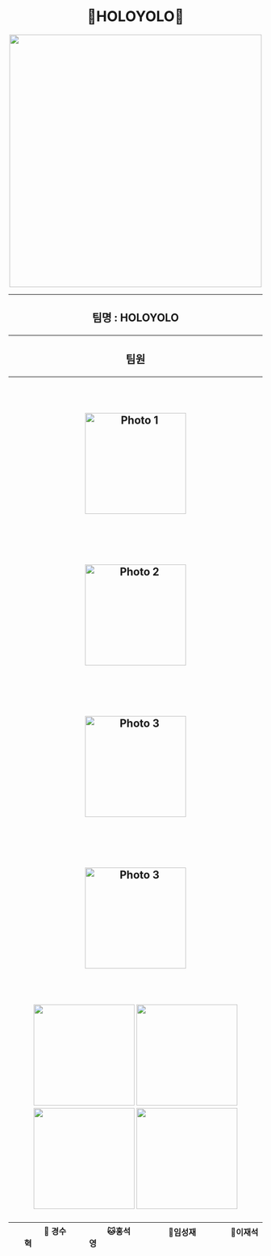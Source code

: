 <h1 align="center">🌈HOLOYOLO🌈</h1>
<div align="center">
  <img src="https://github.com/user-attachments/assets/55115333-addf-42ce-ba9f-5a19095f2f5d" width="500" height="500"/>
</div>
<hr>
<h2 align="center"> 팀명 : HOLOYOLO
<hr>
<h2 align="center"> 팀원
<hr>

<div align="center">
  <img src="https://github.com/user-attachments/assets/9c254a41-64b5-4125-8bd0-c34d06287923" alt="Photo 1" width="200" style="margin: 50px;"/>
  <img src="https://github.com/user-attachments/assets/bad9424f-f8d9-4131-a7cb-20e311ddad87" alt="Photo 2" width="200" style="margin: 50px;"/>
  <img src="https://github.com/user-attachments/assets/b1bcdd1b-b3c4-40f3-baf5-a97377d7001e" alt="Photo 3" width="200" style="margin: 50px;"/>
<img src="https://github.com/user-attachments/assets/9f028c40-e486-4040-b3fd-34501cf11137" alt="Photo 3" width="200" style="margin: 50px;"/>
</div>



 
<p align="center">
	<img src="https://github.com/user-attachments/assets/9c254a41-64b5-4125-8bd0-c34d06287923" width="200" height="200"/>
	<img src="https://github.com/user-attachments/assets/bad9424f-f8d9-4131-a7cb-20e311ddad87" width="200" height="200"/>
	<img src="https://github.com/user-attachments/assets/b1bcdd1b-b3c4-40f3-baf5-a97377d7001e" width="200" height="200"/>
	<img src="https://github.com/user-attachments/assets/9f028c40-e486-4040-b3fd-34501cf11137" width="200" height="200"/>
</p>
<div align="center">
	
|   &nbsp;&nbsp; &nbsp; &nbsp; &nbsp;  &nbsp;  &nbsp; 🐶 경수혁  &nbsp;&nbsp; &nbsp;&nbsp; &nbsp;  &nbsp;  &nbsp;    |      &nbsp;&nbsp; &nbsp;&nbsp; &nbsp;  &nbsp;  &nbsp; 🐱홍석영  &nbsp;&nbsp; &nbsp;&nbsp; &nbsp;  &nbsp;  &nbsp;    |      &nbsp;&nbsp; &nbsp;&nbsp; &nbsp;  &nbsp;  &nbsp; 🐹임성재  &nbsp;&nbsp; &nbsp;&nbsp; &nbsp;  &nbsp;  &nbsp;    |     &nbsp;&nbsp; &nbsp;&nbsp; &nbsp;  &nbsp;  &nbsp; 🐰이재석  &nbsp;&nbsp; &nbsp;&nbsp; &nbsp;  &nbsp;  &nbsp;   | 
|------------------------------------------|--------------------------------------|------------------------------------------|-----------------------------------|
 
</div>
